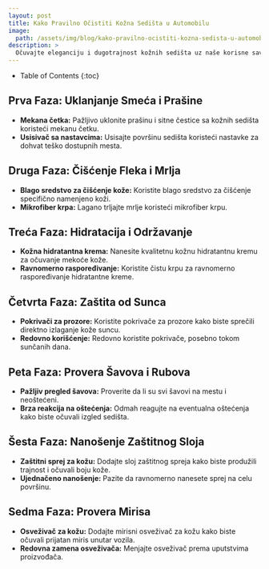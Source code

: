 ```yaml
---
layout: post
title: Kako Pravilno Očistiti Kožna Sedišta u Automobilu
image: 
  path: /assets/img/blog/kako-pravilno-ocistiti-kozna-sedista-u-automobilu_poliranje-auta-ba.png
description: >
  Očuvajte eleganciju i dugotrajnost kožnih sedišta uz naše korisne savete za čišćenje. PoliranjeAutа.ba donosi vodič o pravilnoj nezi kožnih sedišta i očuvanju njihovog luksuznog izgleda.
---
```



- Table of Contents
{:toc}


## Prva Faza: Uklanjanje Smeća i Prašine

- **Mekana četka:** Pažljivo uklonite prašinu i sitne čestice sa kožnih sedišta koristeći mekanu četku.
- **Usisivač sa nastavcima:** Usisajte površinu sedišta koristeći nastavke za dohvat teško dostupnih mesta.

## Druga Faza: Čišćenje Fleka i Mrlja

- **Blago sredstvo za čišćenje kože:** Koristite blago sredstvo za čišćenje specifično namenjeno koži.
- **Mikrofiber krpa:** Lagano trljajte mrlje koristeći mikrofiber krpu.

## Treća Faza: Hidratacija i Održavanje

- **Kožna hidratantna krema:** Nanesite kvalitetnu kožnu hidratantnu kremu za očuvanje mekoće kože.
- **Ravnomerno raspoređivanje:** Koristite čistu krpu za ravnomerno raspoređivanje hidratantne kreme.

## Četvrta Faza: Zaštita od Sunca

- **Pokrivači za prozore:** Koristite pokrivače za prozore kako biste sprečili direktno izlaganje kože suncu.
- **Redovno korišćenje:** Redovno koristite pokrivače, posebno tokom sunčanih dana.

## Peta Faza: Provera Šavova i Rubova

- **Pažljiv pregled šavova:** Proverite da li su svi šavovi na mestu i neoštećeni.
- **Brza reakcija na oštećenja:** Odmah reagujte na eventualna oštećenja kako biste očuvali izgled sedišta.

## Šesta Faza: Nanošenje Zaštitnog Sloja

- **Zaštitni sprej za kožu:** Dodajte sloj zaštitnog spreja kako biste produžili trajnost i očuvali boju kože.
- **Ujednačeno nanošenje:** Pazite da ravnomerno nanesete sprej na celu površinu.

## Sedma Faza: Provera Mirisa

- **Osveživač za kožu:** Dodajte mirisni osveživač za kožu kako biste očuvali prijatan miris unutar vozila.
- **Redovna zamena osveživača:** Menjajte osveživač prema uputstvima proizvođača.